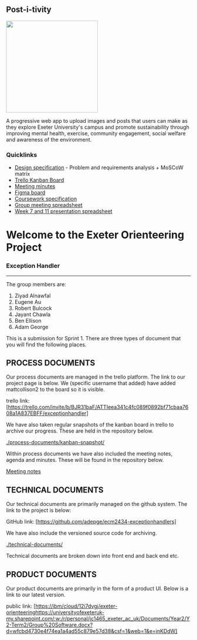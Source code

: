 ## Post-i-tivity 
<img src= "https://cdn.discordapp.com/attachments/1203725883135885402/1210042110984851516/SmartSelect_20240222_015424_Samsung_Notes.jpg?ex=65e91e88&is=65d6a988&hm=e95f279565d36de4297d783e4605c32a0b85121320567b327850b7fc81e7dd94&" width="250px"></img>


A progressive web app to upload images and posts that users can make as they explore Exeter University's campus and promote sustainability through improving mental health, exercise, community engagement, social welfare and awareness of the environment. 

### Quicklinks

- [Design specification](https://app.capacities.io/home/463a8802-6f14-4a08-ae38-84f59633b099) - Problem and requirements analysis + MoSCoW matrix
- [Trello Kanban Board](https://trello.com/invite/b/BJR31baF/ATTIb1c6e5342ef1688706a802c27e588be71483CB5A/exceptionhandler)
- [Meeting minutes](https://docs.google.com/document/d/12DYmSQIUxew5tGOtPeQzCtYuHQSk108R6Vdqpxnqd7c/edit?usp=sharing)
- [Figma board](https://www.figma.com/file/nqrpx6RnDdkeYhZkXTt9QS/Home?type=design&node-id=0%3A1&mode=design&t=HJN6YjjbWdqIllhD-1)
- [Coursework specification](https://ele.exeter.ac.uk/pluginfile.php/1800367/mod_label/intro/ECM2434%20project-spec-2024-2.pdf)
- [Group meeting spreadsheet](https://universityofexeteruk-my.sharepoint.com/:x:/r/personal/s_oyelere_exeter_ac_uk/Documents/Associate%20Professor%20-%20Exeter/courses/Term%202/ECM2434/Week%204/ECM2434%20SEGP%20Group%20Meeting%20Bookings.xlsx?d=wa61503cbd510454d8c3277457f2f1c3f&csf=1&web=1&e=XT7wpQ&nav=MTVfezY3NkNDRkFBLTc5RjctNDFFRi05QjU3LTU3MDAxNTE0ODAwRn0)
- [Week 7 and 11 presentation spreadsheet](https://universityofexeteruk-my.sharepoint.com/:x:/r/personal/s_oyelere_exeter_ac_uk/Documents/Associate%20Professor%20-%20Exeter/courses/Term%202/ECM2434/Week%204/ECM2434%20SEGP%20Group%20Prototype%20and%20final%20presentation%20Bookings.xlsx?d=w661392c6e7aa4fdcbff1cd7409cd0a7b&csf=1&web=1&e=oNQt6A&nav=MTVfezRDNEVENzk5LUYyRDEtNEZFMS05NTQ5LUI1QUY5ODI0N0ExQX0)


# Welcome to the Exeter Orienteering Project

### Exception Handler
___

The group members are:

1. Ziyad Alnawfal
2. Eugene Au
3. Robert Bulcock
4. Jayant Chawla
5. Ben Ellison
6. Adam George


This is a submission for Sprint 1. There are three types of document that you will find the following places.

## PROCESS DOCUMENTS
Our process documents are managed in the trello platform. The link to our project page is below. We (specific username that added) have added mattcollison2 to the board so it is visible.

trello link: [https://trello.com/invite/b/BJR31baF/ATTIeea341c4fc089f0892bf71cbaa7608a1A837EBFF/exceptionhandler]

We have also taken regular snapshots of the kanban board in trello to archive our progress. These are held in the repository below.

[./process-documents/kanban-snapshot/](./process-documents/kanban-snapshot/)

Within process documents we have also included the meeting notes, agenda and minutes. These will be found in the repository below.

[Meeting notes](https://docs.google.com/document/d/12DYmSQIUxew5tGOtPeQzCtYuHQSk108R6Vdqpxnqd7c/edit?usp=sharing)


## TECHNICAL DOCUMENTS
Our technical documents are primarily managed on the github system. The link to the project is below:

GitHub link: [https://github.com/adepge/ecm2434-exceptionhandlers]

We have also include the versioned source code for archiving.

[./technical-documents/](./technical-documents/)

Technical documents are broken down into front end and back end etc.  

## PRODUCT DOCUMENTS
Our product documents are primarily in the form of a product UI. Below is a link to our latest version.

public link: [[https://ibm/cloud/12i7dvgj/exeter-orienteering](https://universityofexeteruk-my.sharepoint.com/:w:/r/personal/jc1465_exeter_ac_uk/Documents/Year2/Y2-Term2/Group%20Software.docx?d=wfcbd4730e4f74ea1a4ad55c879e57d38&csf=1&web=1&e=jnKDdW)https://universityofexeteruk-my.sharepoint.com/:w:/r/personal/jc1465_exeter_ac_uk/Documents/Year2/Y2-Term2/Group%20Software.docx?d=wfcbd4730e4f74ea1a4ad55c879e57d38&csf=1&web=1&e=jnKDdW]



